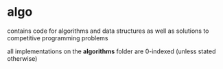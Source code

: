 # algo
contains code for algorithms and data structures as well as solutions to competitive programming problems

all implementations on the **algorithms** folder are 0-indexed (unless stated otherwise)
